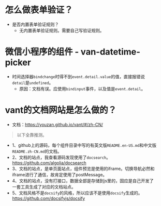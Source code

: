 # 怎么做表单验证？
* 是否内置表单验证规则？
    - 无内置表单验证规则。需要自己写验证规则。

# 微信小程序的组件 - van-datetime-picker
* 时间选择器```bindchange```时得不到```event.detail.value```的值，直接报错说```detail```是```undefined```。
    - 原因：文档有误。应使用```bindinput```事件，以及值是```event.detail```。

# vant的文档网站是怎么做的？
* 文档：https://youzan.github.io/vant/#/zh-CN/
> 以下全靠推测。
* 1、github上的源码，每个组件目录中写的有英文版`README.en-US.md`和中文版`README.zh-CN.md`的文档。
* 2、文档的站点，我查看源码发现使用了`docsearch`。https://github.com/algolia/docsearch
* 3、文档的站点，是单页面站点，组件预览是使用的iframe。切换导航必然和iframe进行了通信，故肯定使用了postMessage。
* 4、文档的站点，没有打接口，数据全部是存储到js里的，固应是自己开发了一套工具生成了对应的文档站点。
* 5、文档风格不是`docsify`的风格，所以应该不是使用`docsify`生成的。https://github.com/docsifyjs/docsify
